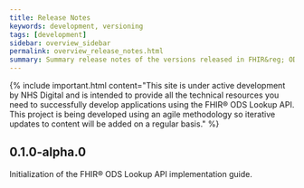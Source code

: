```yaml
---
title: Release Notes
keywords: development, versioning
tags: [development]
sidebar: overview_sidebar
permalink: overview_release_notes.html
summary: Summary release notes of the versions released in FHIR&reg; ODS Lookup API Implementation Guide
---
```


{% include important.html content="This site is under active development by NHS Digital and is intended to provide all the technical resources you need to successfully develop applications using the FHIR&reg; ODS Lookup API. This project is being developed using an agile methodology so iterative updates to content will be added on a regular basis." %}

## 0.1.0-alpha.0 ##

Initialization of the FHIR&reg; ODS Lookup API implementation guide.